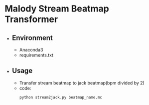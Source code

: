 # Malody Stream Beatmap Transformer 
* ## Environment
  * Anaconda3
  * requirements.txt
* ## Usage
  * Transfer stream beatmap to jack beatmap(bpm divided by 2)
  * code:
     ```
     python stream2jack.py beatmap_name.mc
     ```